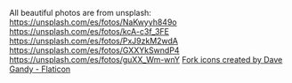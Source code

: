 All beautiful photos are from unsplash:
https://unsplash.com/es/fotos/NaKwyyh849o
https://unsplash.com/es/fotos/kcA-c3f_3FE
https://unsplash.com/es/fotos/PxJ9zkM2wdA
https://unsplash.com/es/fotos/GXXYkSwndP4
https://unsplash.com/es/fotos/guXX_Wm-wnY
<a href="https://www.flaticon.com/free-icons/fork" title="fork icons">Fork icons created by Dave Gandy - Flaticon</a>
